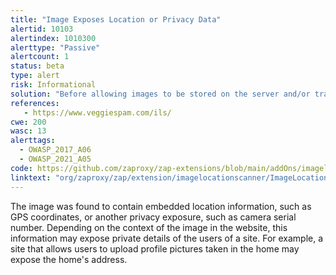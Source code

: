```yaml
---
title: "Image Exposes Location or Privacy Data"
alertid: 10103
alertindex: 1010300
alerttype: "Passive"
alertcount: 1
status: beta
type: alert
risk: Informational
solution: "Before allowing images to be stored on the server and/or transmitted to the browser, strip out the embedded location information from image.  This could mean removing all Exif data or just the GPS component.  Other data, like serial numbers, should also be removed."
references:
   - https://www.veggiespam.com/ils/
cwe: 200
wasc: 13
alerttags: 
  - OWASP_2017_A06
  - OWASP_2021_A05
code: https://github.com/zaproxy/zap-extensions/blob/main/addOns/imagelocationscanner/src/main/java/org/zaproxy/zap/extension/imagelocationscanner/ImageLocationScanRule.java
linktext: "org/zaproxy/zap/extension/imagelocationscanner/ImageLocationScanRule.java"
---
```

The image was found to contain embedded location information, such as GPS coordinates, or another privacy exposure, such as camera serial number.  Depending on the context of the image in the website, this information may expose private details of the users of a site.  For example, a site that allows users to upload profile pictures taken in the home may expose the home's address.  
